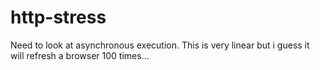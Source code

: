 # http-stress

Need to look at asynchronous execution. This is very linear but i guess it will refresh a browser 100 times...
